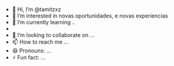 - 👋 Hi, I’m @tamitzxz
- 👀 I’m interested in novas oportunidades, e novas experiencias
- 🌱 I’m currently learning ..
- 
- 💞️ I’m looking to collaborate on ...
- 📫 How to reach me ...
- 😄 Pronouns: ...
- ⚡ Fun fact: ...

<!---
tamitzxz/tamitzxz is a ✨ special ✨ repository because its `README.md` (this file) appears on your GitHub profile.
You can click the Preview link to take a look at your changes.
--->

